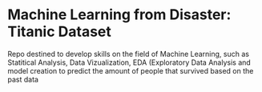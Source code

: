 # Machine Learning from Disaster: Titanic Dataset

Repo destined to develop skills on the field of Machine Learning, such as Statitical Analysis, Data Vizualization, EDA (Exploratory Data Analysis and model creation to predict the amount of people that survived based on the past data
